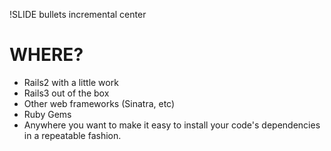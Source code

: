 !SLIDE bullets incremental center
# WHERE?

* Rails2 with a little work
* Rails3 out of the box
* Other web frameworks (Sinatra, etc)
* Ruby Gems
* Anywhere you want to make it easy to install your code's dependencies in a repeatable fashion.
